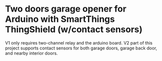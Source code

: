 Two doors garage opener for Arduino with SmartThings ThingShield (w/contact sensors)
======

V1 only requires two-channel relay and the arduino board.
V2 part of this project supports contact sensors for both garage doors, garage back door, and nearby interior doors.
